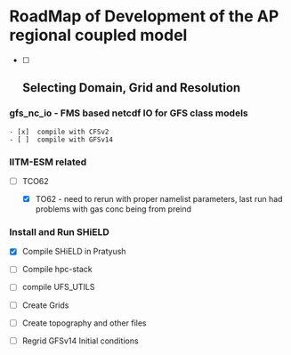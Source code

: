 # RoadMap of Development of the AP regional coupled model

  - [ ] ## Selecting Domain, Grid and Resolution
  
  ### gfs_nc_io - FMS based netcdf IO for GFS class models
    - [x]  compile with CFSv2
    - [ ]  compile with GFSv14
  
  ### IITM-ESM related
  - [ ] TCO62
    - [x] TO62 - need to rerun with proper namelist parameters, last run had problems with gas conc being from preind
  
 
  ### Install and Run SHiELD
  - [x] Compile SHiELD in Pratyush
  - [ ] Compile hpc-stack
  - [ ] compile UFS_UTILS
  - [ ] Create Grids
  - [ ] Create topography and other files
  - [ ] Regrid GFSv14 Initial conditions
  
 
